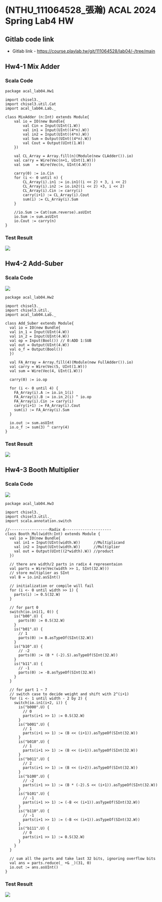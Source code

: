 # (NTHU_111064528_張瀚) ACAL 2024 Spring Lab4 HW

## Gitlab code link
- Gitlab link - https://course.playlab.tw/git/111064528/lab04/-/tree/main

## Hw4-1 Mix Adder
### Scala Code

```scala=
package acal_lab04.Hw1

import chisel3._
import chisel3.util.Cat
import acal_lab04.Lab._

class MixAdder (n:Int) extends Module{
    val io = IO(new Bundle{
        val Cin = Input(UInt(1.W))
        val in1 = Input(UInt((4*n).W))
        val in2 = Input(UInt((4*n).W))
        val Sum = Output(UInt((4*n).W))
        val Cout = Output(UInt(1.W))
    })

    val CL_Array = Array.fill(n)(Module(new CLAdder()).io)
    val carry = Wire(Vec(n+1, UInt(1.W)))
    val sum   = Wire(Vec(n, UInt(4.W)))

    carry(0) := io.Cin                    
    for (i <- 0 until n) {
        CL_Array(i).in1 := io.in1((i << 2) + 3, i << 2)
        CL_Array(i).in2 := io.in2((i << 2) +3, i << 2)
        CL_Array(i).Cin := carry(i)
        carry(i+1) := CL_Array(i).Cout
        sum(i) := CL_Array(i).Sum
    }
    
    //io.Sum := Cat(sum.reverse).asUInt
    io.Sum := sum.asUInt
    io.Cout := carry(n)
}
```
### Test Result
![](https://course.playlab.tw/md/uploads/746fc3be-620f-4e1b-a5b4-bde81da2029d.png)


## Hw4-2 Add-Suber
### Scala Code
![](https://course.playlab.tw/md/uploads/7d188373-a4e6-408e-bb93-e3877f08d2d7.png)

```scala=
package acal_lab04.Hw2

import chisel3._
import chisel3.util._
import acal_lab04.Lab._

class Add_Suber extends Module{
  val io = IO(new Bundle{
  val in_1 = Input(UInt(4.W))
  val in_2 = Input(UInt(4.W))
  val op = Input(Bool()) // 0:ADD 1:SUB
  val out = Output(UInt(4.W))
  val o_f = Output(Bool())
  })

  val FA_Array = Array.fill(4)(Module(new FullAdder()).io)
  val carry = Wire(Vec(5, UInt(1.W)))
  val sum = Wire(Vec(4, UInt(1.W)))

  carry(0) := io.op

  for (i <- 0 until 4) {
    FA_Array(i).A := io.in_1(i)
    FA_Array(i).B := io.in_2(i) ^ io.op
    FA_Array(i).Cin := carry(i)
    carry(i+1) := FA_Array(i).Cout
    sum(i) := FA_Array(i).Sum
  }

  io.out := sum.asUInt
  io.o_f := sum(3) ^ carry(4)
}

```
### Test Result
![](https://course.playlab.tw/md/uploads/201ea9b5-3f6f-4e93-bdf4-95ecc07d4d19.png)

## Hw4-3 Booth Multiplier
### Scala Code
![](https://course.playlab.tw/md/uploads/83891755-f8ca-44f0-8c4f-ef6509c01687.png)

```scala=
package acal_lab04.Hw3

import chisel3._
import chisel3.util._
import scala.annotation.switch

//------------------Radix 4---------------------
class Booth_Mul(width:Int) extends Module {
  val io = IO(new Bundle{
    val in1 = Input(UInt(width.W))      //Multiplicand
    val in2 = Input(UInt(width.W))      //Multiplier
    val out = Output(UInt((2*width).W)) //product
  })

  // there are width/2 parts in radix 4 representaion
  val parts = Wire(Vec(width >> 1, SInt(32.W)))
  // store multiplier as SInt
  val B = io.in2.asSInt()

  // initialization or compile will fail
  for (i <- 0 until width >> 1) {
    parts(i) := 0.S(32.W)
  }

  // for part 0
  switch(io.in1(1, 0)) { 
    is("b00".U) {
      parts(0) := 0.S(32.W)
    }
    is("b01".U) {
      // 1
      parts(0) := B.asTypeOf(SInt(32.W))
    }
    is("b10".U) {
      // -2
      parts(0) := (B * (-2).S).asTypeOf(SInt(32.W))
    }
    is("b11".U) {
      // -1
      parts(0) := -B.asTypeOf(SInt(32.W))
    }
  }

  // for part 1 ~ 7
  // switch case to decide weight and shift with 2^(i+1) 
  for (i <- 1 until width - 2 by 2) {
    switch(io.in1(i+2, i)) {
      is("b000".U) {
        // 0
        parts(i+1 >> 1) := 0.S(32.W)
      }                    
      is("b001".U) {
        // 1
        parts(i+1 >> 1) := (B << (i+1)).asTypeOf(SInt(32.W))
      }          
      is("b010".U) {
        // 1
        parts(i+1 >> 1) := (B << (i+1)).asTypeOf(SInt(32.W))
      }                       
      is("b011".U) {
        // 2
        parts(i+1 >> 1) := (B << (i+2)).asTypeOf(SInt(32.W))
      }                    
      is("b100".U) {
        // -2
        parts(i+1 >> 1) := (B * (-2).S << (i+1)).asTypeOf(SInt(32.W))       
      }
      is("b101".U) {
        // -1
        parts(i+1 >> 1) := (-B << (i+1)).asTypeOf(SInt(32.W))
      }
      is("b110".U) {
        // -1
        parts(i+1 >> 1) := (-B << (i+1)).asTypeOf(SInt(32.W))
      }
      is("b111".U) {
        // 0
        parts(i+1 >> 1) := 0.S(32.W)
      }
    }
  }
  
  // sum all the parts and take last 32 bits, ignoring overflow bits
  val ans = parts.reduce(_ +& _)(31, 0)
  io.out := ans.asUInt()
}
```
### Test Result
![](https://course.playlab.tw/md/uploads/d0888cf1-3cb8-4f91-b975-2d7d5049f9f4.png)
 

